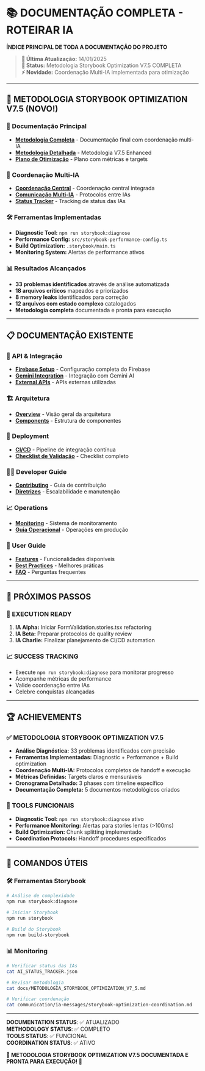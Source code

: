 # 📚 DOCUMENTAÇÃO COMPLETA - ROTEIRAR IA

**ÍNDICE PRINCIPAL DE TODA A DOCUMENTAÇÃO DO PROJETO**

> **📅 Última Atualização:** 14/01/2025  
> **🎯 Status:** Metodologia Storybook Optimization V7.5 COMPLETA  
> **⚡ Novidade:** Coordenação Multi-IA implementada para otimização

---

## 🚀 **METODOLOGIA STORYBOOK OPTIMIZATION V7.5** (NOVO!)

### **🎯 Documentação Principal**
- **[Metodologia Completa](./METODOLOGIA_COMPLETA_STORYBOOK_OPTIMIZATION.md)** - Documentação final com coordenação multi-IA
- **[Metodologia Detalhada](./METODOLOGIA_STORYBOOK_OPTIMIZATION_V7_5.md)** - Metodologia V7.5 Enhanced
- **[Plano de Otimização](./STORYBOOK_OPTIMIZATION_PLAN.md)** - Plano com métricas e targets

### **🤖 Coordenação Multi-IA**
- **[Coordenação Central](../PROMPTS_COORDENADOS_V6_4_AJUSTADO/COORDENACAO_CENTRAL_WEEK_4_5_STORYBOOK_OPTIMIZATION.md)** - Coordenação central integrada
- **[Comunicação Multi-IA](../communication/ia-messages/storybook-optimization-coordination.md)** - Protocolos entre IAs
- **[Status Tracker](../AI_STATUS_TRACKER.json)** - Tracking de status das IAs

### **🛠️ Ferramentas Implementadas**
- **Diagnostic Tool:** `npm run storybook:diagnose`
- **Performance Config:** `src/storybook-performance-config.ts`
- **Build Optimization:** `.storybook/main.ts`
- **Monitoring System:** Alertas de performance ativos

### **📊 Resultados Alcançados**
- **33 problemas identificados** através de análise automatizada
- **18 arquivos críticos** mapeados e priorizados
- **8 memory leaks** identificados para correção
- **12 arquivos com estado complexo** catalogados
- **Metodologia completa** documentada e pronta para execução

---

## 📋 **DOCUMENTAÇÃO EXISTENTE**

### **🎨 API & Integração**
- **[Firebase Setup](./api/firebase-setup.md)** - Configuração completa do Firebase
- **[Gemini Integration](./api/gemini-integration.md)** - Integração com Gemini AI
- **[External APIs](./api/external-apis.md)** - APIs externas utilizadas

### **🏗️ Arquitetura**
- **[Overview](./architecture/overview.md)** - Visão geral da arquitetura
- **[Components](./architecture/components.md)** - Estrutura de componentes

### **🚀 Deployment**
- **[CI/CD](./deployment/ci-cd.md)** - Pipeline de integração contínua
- **[Checklist de Validação](./deployment/CHECKLIST_VALIDACAO.md)** - Checklist completo

### **👨‍💻 Developer Guide**
- **[Contributing](./developer-guide/contributing.md)** - Guia de contribuição
- **[Diretrizes](./developer-guide/DIRETRIZES_ESCALABILIDADE_MANUTENCAO.md)** - Escalabilidade e manutenção

### **📈 Operations**
- **[Monitoring](./operations/monitoring.md)** - Sistema de monitoramento
- **[Guia Operacional](./operations/GUIA_OPERACIONAL_PRODUCAO.md)** - Operações em produção

### **👥 User Guide**
- **[Features](./user-guide/features.md)** - Funcionalidades disponíveis
- **[Best Practices](./user-guide/best-practices.md)** - Melhores práticas
- **[FAQ](./user-guide/faq.md)** - Perguntas frequentes

---

## 🎯 **PRÓXIMOS PASSOS**

### **🔄 EXECUTION READY**
1. **IA Alpha:** Iniciar FormValidation.stories.tsx refactoring
2. **IA Beta:** Preparar protocolos de quality review
3. **IA Charlie:** Finalizar planejamento de CI/CD automation

### **📈 SUCCESS TRACKING**
- Execute `npm run storybook:diagnose` para monitorar progresso
- Acompanhe métricas de performance
- Valide coordenação entre IAs
- Celebre conquistas alcançadas

---

## 🏆 **ACHIEVEMENTS**

### **✅ METODOLOGIA STORYBOOK OPTIMIZATION V7.5**
- **Análise Diagnóstica:** 33 problemas identificados com precisão
- **Ferramentas Implementadas:** Diagnostic + Performance + Build optimization
- **Coordenação Multi-IA:** Protocolos completos de handoff e execução
- **Métricas Definidas:** Targets claros e mensuráveis
- **Cronograma Detalhado:** 3 phases com timeline específico
- **Documentação Completa:** 5 documentos metodológicos criados

### **🚀 TOOLS FUNCIONAIS**
- **Diagnostic Tool:** `npm run storybook:diagnose` ativo
- **Performance Monitoring:** Alertas para stories lentas (>100ms)
- **Build Optimization:** Chunk splitting implementado
- **Coordination Protocols:** Handoff procedures especificados

---

## 🔧 **COMANDOS ÚTEIS**

### **🛠️ Ferramentas Storybook**
```bash
# Análise de complexidade
npm run storybook:diagnose

# Iniciar Storybook
npm run storybook

# Build do Storybook
npm run build-storybook
```

### **📊 Monitoring**
```bash
# Verificar status das IAs
cat AI_STATUS_TRACKER.json

# Revisar metodologia
cat docs/METODOLOGIA_STORYBOOK_OPTIMIZATION_V7_5.md

# Verificar coordenação
cat communication/ia-messages/storybook-optimization-coordination.md
```

---

**DOCUMENTATION STATUS**: ✅ ATUALIZADO  
**METHODOLOGY STATUS**: ✅ COMPLETO  
**TOOLS STATUS**: ✅ FUNCIONAL  
**COORDINATION STATUS**: ✅ ATIVO  

**🎉 METODOLOGIA STORYBOOK OPTIMIZATION V7.5 DOCUMENTADA E PRONTA PARA EXECUÇÃO! 🚀**
